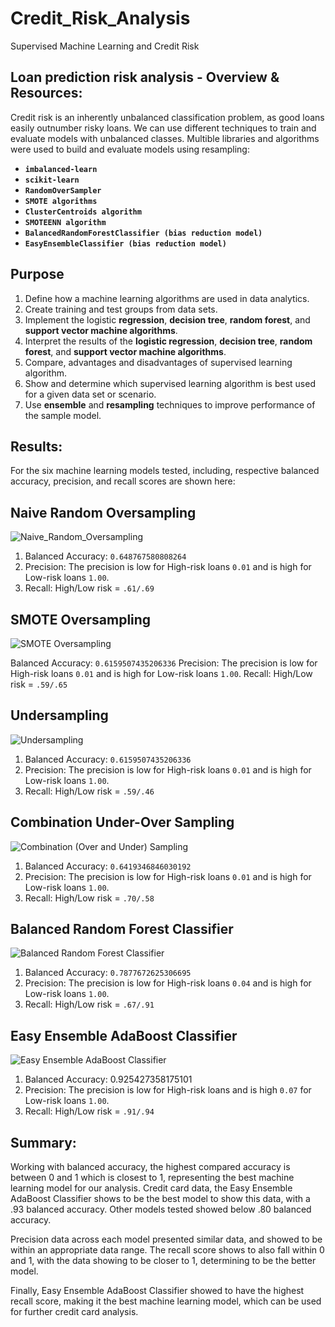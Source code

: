# Credit_Risk_Analysis
Supervised Machine Learning and Credit Risk

## Loan prediction risk analysis - Overview & Resources:
Credit risk is an inherently unbalanced classification problem, as good loans easily outnumber risky loans. We can use different techniques to train and evaluate models with unbalanced classes. Multible libraries and algorithms were used to build and evaluate models using resampling:

  * **`imbalanced-learn`**
  * **`scikit-learn`**
  * **`RandomOverSampler`**
  * **`SMOTE algorithms`**
  * **`ClusterCentroids algorithm`**
  * **`SMOTEENN algorithm`**
  * **`BalancedRandomForestClassifier (bias reduction model)`**
  * **`EasyEnsembleClassifier (bias reduction model)`**

## Purpose
  1. Define how a machine learning algorithms are used in data analytics.
  2. Create training and test groups from data sets.
  3. Implement the logistic **regression**, **decision tree**, **random forest**, and **support vector machine      algorithms**.
  4. Interpret the results of the **logistic regression**, **decision tree**, **random forest**, and **support vector machine algorithms**.
  5. Compare, advantages and disadvantages of supervised learning algorithm.
  6. Show and determine which supervised learning algorithm is best used for a given data set or scenario.
  7. Use **ensemble** and **resampling** techniques to improve performance of the sample model.

## Results:
For the six machine learning models tested, including, respective balanced accuracy, precision, and recall scores are shown here:

## Naive Random Oversampling

![Naive_Random_Oversampling](https://user-images.githubusercontent.com/109354592/204424096-939e936b-c7c0-4e20-8695-596548753f49.png)

1. Balanced Accuracy: `0.648767580808264`
2. Precision: The precision is low for High-risk loans `0.01` and is high for Low-risk loans `1.00`.
3. Recall: High/Low risk = `.61/.69`

## SMOTE Oversampling

![SMOTE Oversampling](https://user-images.githubusercontent.com/109354592/204425178-d739d560-7b6b-4bdf-b4d8-1fef902d388e.png)

Balanced Accuracy: `0.6159507435206336`
Precision: The precision is low for High-risk loans `0.01` and is high for Low-risk loans `1.00`.
Recall: High/Low risk = `.59/.65`

## Undersampling

![Undersampling](https://user-images.githubusercontent.com/109354592/204425538-a26f14c4-da99-4fbd-9476-584b572af843.png)

1. Balanced Accuracy: `0.6159507435206336`
2. Precision: The precision is low for High-risk loans `0.01` and is high for Low-risk loans `1.00`.
3. Recall: High/Low risk = `.59/.46`

## Combination Under-Over Sampling

![Combination (Over and Under) Sampling](https://user-images.githubusercontent.com/109354592/204425737-c466b9a7-d433-4f05-a962-33ea900d6758.png)

1. Balanced Accuracy: `0.6419346846030192`
2. Precision: The precision is low for High-risk loans `0.01` and is high for Low-risk loans `1.00`.
3. Recall: High/Low risk = `.70/.58`

## Balanced Random Forest Classifier

![Balanced Random Forest Classifier](https://user-images.githubusercontent.com/109354592/204426092-1a037c08-498f-4f1e-acc5-cfaec974844c.png)

1. Balanced Accuracy: `0.7877672625306695`
2. Precision: The precision is low for High-risk loans `0.04` and is high for Low-risk loans `1.00`.
3. Recall: High/Low risk = `.67/.91`

## Easy Ensemble AdaBoost Classifier

![Easy Ensemble AdaBoost Classifier](https://user-images.githubusercontent.com/109354592/204426324-e2f267de-af00-45cd-9bd9-eb16e708eb19.png)

1. Balanced Accuracy: 0.925427358175101
2. Precision: The precision is low for High-risk loans and is high `0.07` for Low-risk loans `1.00`.
3. Recall: High/Low risk = `.91/.94`

## Summary:

Working with balanced accuracy, the highest compared accuracy is between 0 and 1 which is closest to 1, representing the best machine learning model for our analysis. Credit card data, the Easy Ensemble AdaBoost Classifier shows to be the best model to show this data, with a .93 balanced accuracy. Other models tested showed below .80 balanced accuracy. 

Precision data across each model presented similar data, and showed to be within an appropriate data range. The recall score shows to also fall within 0 and 1, with the data showing to be closer to 1, determining to be the better model. 

Finally, Easy Ensemble AdaBoost Classifier showed to have the highest recall score, making it the best machine learning model, which can be used for further credit card analysis.

